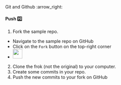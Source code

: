 <link rel="stylesheet" href="{{baseUrl}}/css/textbook.css">

<div class="website-content">

<div id="path">Git and Github :arrow_right: </div>

<div id="title">

#### Push :two:

</div>

<div id="body">

1. Fork the sample repo.

  * Navigate to the sample repo on GitHub
  * Click on the `Fork` button on the top-right corner
  * <img src="{{baseUrl}}/gitAndGithub/push/images/fork.png" height="30" />

2. Clone the frok (not the original) to your computer.
3. Create some commits in your repo.
4. Push the new commits to your fork on GitHub

<tabs>
  <tab header="SourceTree">
    <include src="./sourcetree.md" />
  </tab>
  <tab header="CLI">
    <include src="./cli.md" />
  </tab>
</tabs>

</div>

<div id="extras">
<div>

</div>
